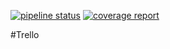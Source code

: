 [![pipeline status](https://gitlab.com/vitaliy.dubovyk.1/java/badges/master/pipeline.svg)](https://gitlab.com/vitaliy.dubovyk.1/java/-/commits/master)
[![coverage report](https://gitlab.com/vitaliy.dubovyk.1/java/badges/master/coverage.svg)](https://gitlab.com/vitaliy.dubovyk.1/java/-/commits/master)

#Trello